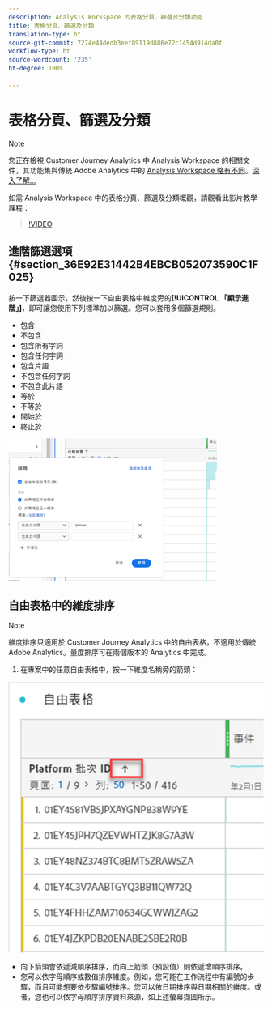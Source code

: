 ```yaml
---
description: Analysis Workspace 的表格分頁、篩選及分類功能
title: 表格分頁、篩選及分類
translation-type: ht
source-git-commit: 7274e44dedb3eef89119d886e72c1454d914da0f
workflow-type: ht
source-wordcount: '235'
ht-degree: 100%

---
```



# 表格分頁、篩選及分類

>[!NOTE]
>
>您正在檢視 Customer Journey Analytics 中 Analysis Workspace 的相關文件，其功能集與傳統 Adobe Analytics 中的 [Analysis Workspace 略有不同](https://docs.adobe.com/content/help/zh-Hant/analytics/analyze/analysis-workspace/home.html)。[深入了解...](/help/getting-started/cja-aa.md)

如需 Analysis Workspace 中的表格分頁、篩選及分類概觀，請觀看此影片教學課程：

>[!VIDEO](https://video.tv.adobe.com/v/23968)

## 進階篩選選項 {#section_36E92E31442B4EBCB052073590C1F025}

按一下篩選器圖示，然後按一下自由表格中維度旁的&#x200B;**[!UICONTROL 「顯示進階」]**，即可讓您使用下列標準加以篩選。您可以套用多個篩選規則。

* 包含
* 不包含
* 包含所有字詞
* 包含任何字詞
* 包含片語
* 不包含任何字詞
* 不包含此片語
* 等於
* 不等於
* 開始於
* 終止於

![](assets/advanced-filter.png)

## 自由表格中的維度排序

>[!NOTE]
>
>維度排序只適用於 Customer Journey Analytics 中的自由表格，不適用於傳統 Adobe Analytics。量度排序可在兩個版本的 Analytics 中完成。

1. 在專案中的任意自由表格中，按一下維度名稱旁的箭頭：

![](assets/sort-dimensions.png)

* 向下箭頭會依遞減順序排序，而向上箭頭（預設值）則依遞增順序排序。
* 您可以依字母順序或數值排序維度。例如，您可能在工作流程中有編號的步驟，而且可能想要依步驟編號排序。您可以依日期排序與日期相關的維度。或者，您也可以依字母順序排序資料來源，如上述螢幕擷圖所示。
